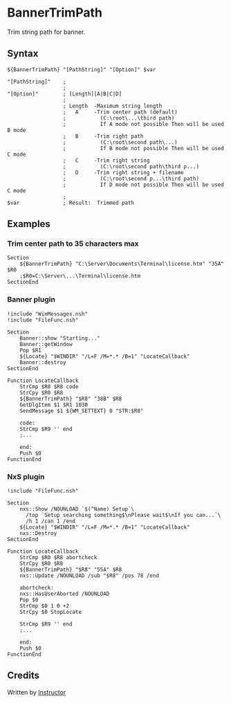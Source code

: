 # BannerTrimPath

Trim string path for banner.

## Syntax

	${BannerTrimPath} "[PathString]" "[Option]" $var

	"[PathString]"    ;
	                  ;
	"[Option]"        ; [Length][A|B|C|D]
	                  ;
	                  ; Length  -Maximum string length
	                  ;   A     -Trim center path (default)
	                  ;           (C:\root\...\third path) 
	                  ;           If A mode not possible Then will be used B mode
	                  ;   B     -Trim right path
	                  ;           (C:\root\second path\...)
	                  ;           If B mode not possible Then will be used C mode
	                  ;   C     -Trim right string
	                  ;           (C:\root\second path\third p...)
	                  ;   D     -Trim right string + filename
	                  ;           (C:\root\second p...\third path)
	                  ;           If D mode not possible Then will be used C mode
	                  ;
	$var              ; Result:  Trimmed path

## Examples

### Trim center path to 35 characters max

	Section
		${BannerTrimPath} "C:\Server\Documents\Terminal\license.htm" "35A" $R0
		;$R0=C:\Server\...\Terminal\license.htm
	SectionEnd

### Banner plugin

	!include "WinMessages.nsh"
	!include "FileFunc.nsh"

	Section
		Banner::show "Starting..."
		Banner::getWindow
		Pop $R1
		${Locate} "$WINDIR" "/L=F /M=*.* /B=1" "LocateCallback"
		Banner::destroy
	SectionEnd

	Function LocateCallback
		StrCmp $R0 $R8 code
		StrCpy $R0 $R8
		${BannerTrimPath} "$R8" "38B" $R8
		GetDlgItem $1 $R1 1030
		SendMessage $1 ${WM_SETTEXT} 0 "STR:$R8"

		code:
		StrCmp $R9 '' end
		;...

		end:
		Push $0
	FunctionEnd

### NxS plugin

	!include "FileFunc.nsh"

	Section
		nxs::Show /NOUNLOAD `$(^Name) Setup`\
		  /top `Setup searching something$\nPlease wait$\nIf you can...`\
		  /h 1 /can 1 /end
		${Locate} "$WINDIR" "/L=F /M=*.* /B=1" "LocateCallback"
		nxs::Destroy
	SectionEnd

	Function LocateCallback
		StrCmp $R0 $R8 abortcheck
		StrCpy $R0 $R8
		${BannerTrimPath} "$R8" "55A" $R8
		nxs::Update /NOUNLOAD /sub "$R8" /pos 78 /end

		abortcheck:
		nxs::HasUserAborted /NOUNLOAD
		Pop $0
		StrCmp $0 1 0 +2
		StrCpy $0 StopLocate

		StrCmp $R9 '' end
		;...

		end:
		Push $0
	FunctionEnd

## Credits

Written by [Instructor][1]

[1]: http://nsis.sourceforge.net/User:Instructor